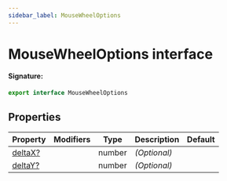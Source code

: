 ```yaml
---
sidebar_label: MouseWheelOptions
---
```


# MouseWheelOptions interface

#### Signature:

```typescript
export interface MouseWheelOptions
```

## Properties

| Property                                           | Modifiers | Type   | Description  | Default |
| -------------------------------------------------- | --------- | ------ | ------------ | ------- |
| [deltaX?](./puppeteer.mousewheeloptions.deltax.md) |           | number | _(Optional)_ |         |
| [deltaY?](./puppeteer.mousewheeloptions.deltay.md) |           | number | _(Optional)_ |         |
